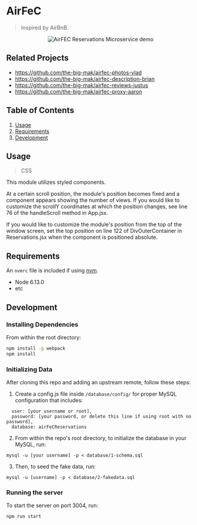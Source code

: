 # AirFeC

> Inspired by AirBnB.

<p align='center'>
  <img src="https://imgur.com/ZiFvTe8" alt="AirFEC Reservations Microservice demo">
</p>

## Related Projects

  - https://github.com/the-big-mak/airfec-photos-vlad
  - https://github.com/the-big-mak/airfec-description-brian
  - https://github.com/the-big-mak/airfec-reviews-justus
  - https://github.com/the-big-mak/airfec-proxy-aaron

## Table of Contents

1. [Usage](#Usage)
2. [Requirements](#requirements)
3. [Development](#development)

## Usage

> CSS

This module utilizes styled components.

At a certain scroll position, the module's position becomes fixed and a component appears showing the number of views. If you would like to customize the scrollY coordinates at which the position changes, see line 76 of the handleScroll method in App.jsx.

If you would like to customize the module's position from the top of the window screen, set the top position on line 122 of DivOuterContainer in Reservations.jsx when the component is positioned absolute.

## Requirements

An `nvmrc` file is included if using [nvm](https://github.com/creationix/nvm).

- Node 6.13.0
- etc

## Development

### Installing Dependencies

From within the root directory:

```sh
npm install -g webpack
npm install
```

### Initializing Data

After cloning this repo and adding an upstream remote, follow these steps:

1. Create a config.js file inside `/database/config/` for proper MySQL configuration that includes:
```
  user: [your username or root],
  password: [your password, or delete this line if using root with no password],
  database: airFeCReservations
```

2. From within the repo's root directory, to initialize the database in your MySQL, run:
```
mysql -u [your username] -p < database/1-schema.sql
```

3. Then, to seed the fake data, run:

```
mysql -u [username] -p < database/2-fakedata.sql
```

### Running the server

To start the server on port 3004, run: 
```
npm run start
```
